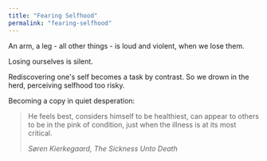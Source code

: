 ```yaml
---
title: "Fearing Selfhood"
permalink: "fearing-selfhood"
---
```


An arm, a leg - all other things - is loud and violent, when we lose them.

Losing ourselves is silent.

Rediscovering one's self becomes a task by contrast. So we drown in the herd, perceiving selfhood too risky.

Becoming a copy in quiet desperation:

> He feels best, considers himself to be healthiest, can appear to others to be in the pink of condition, just when the illness is at its most critical.
> 
> <cite>Søren Kierkegaard, *The Sickness Unto Death*</cite>
